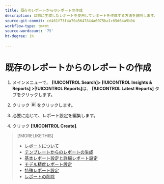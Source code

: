 ```yaml
---
title: 既存のレポートからのレポートの作成
description: 以前に生成したレポートを使用してレポートを作成する方法を説明します。
source-git-commit: cd461f73f4a70a5647844a6075ba1c65d64a9b04
workflow-type: tm+mt
source-wordcount: '75'
ht-degree: 1%

---
```


# 既存のレポートからのレポートの作成

1. メインメニューで、 **[!UICONTROL Search]> [!UICONTROL Insights & Reports] >[!UICONTROL Reports]**&#x200B;は、 **[!UICONTROL Latest Reports]** タブをクリックします。

1. クリック ![「類似を作成」ボタン](/help/search-social-commerce/assets/create-similar.png "「類似を作成」ボタン") をクリックします。

1. 必要に応じて、レポート設定を編集します。

1. クリック **[!UICONTROL Create]**.

>[!MORELIKETHIS]
>
>* [レポートについて](/help/search-social-commerce/reports/report-about.md)
>* [テンプレートからのレポートの生成](/help/search-social-commerce/reports/management/report-generate-from-template.md)
>* [基本レポート設定と詳細レポート設定](/help/search-social-commerce/reports/management/basic-advanced/basic-advanced-report-settings.md)
>* [モデル精度レポート設定](/help/search-social-commerce/reports/management/model-accuracy/model-accuracy-report-settings.md)
>* [特殊レポート設定](/help/search-social-commerce/reports/management/specialty/specialty-report-settings.md)
>* [レポートの削除](/help/search-social-commerce/reports/management/report-delete.md)

